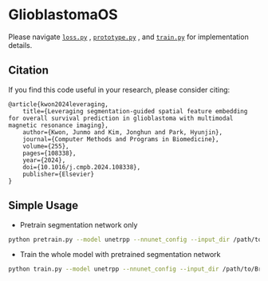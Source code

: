 # GlioblastomaOS

Please navigate [`loss.py`](./loss.py) , [`prototype.py`](./prototype.py) , and [`train.py`](./train.py) for implementation details.

## Citation
If you find this code useful in your research, please consider citing:

```
@article{kwon2024leveraging,
    title={Leveraging segmentation-guided spatial feature embedding for overall survival prediction in glioblastoma with multimodal magnetic resonance imaging},
    author={Kwon, Junmo and Kim, Jonghun and Park, Hyunjin},
    journal={Computer Methods and Programs in Biomedicine},
    volume={255},
    pages={108338},
    year={2024},
    doi={10.1016/j.cmpb.2024.108338},
    publisher={Elsevier}
}
```

## Simple Usage

- Pretrain segmentation network only

```bash
python pretrain.py --model unetrpp --nnunet_config --input_dir /path/to/BraTS2020_training_data --output_dir /path/to/output --batch_size 8
```

- Train the whole model with pretrained segmentation network

```bash
python train.py --model unetrpp --nnunet_config --input_dir /path/to/BraTS2020_training_data --output_dir /path/to/output --batch_size 8
```
